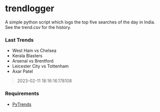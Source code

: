 # trendlogger
A simple python script which logs the top five searches of the day in India.<br>See the trend.csv for the history.<br>

<!-- Last Trends -->
### Last Trends
* West Ham vs Chelsea
* Kerala Blasters
* Arsenal vs Brentford
* Leicester City vs Tottenham
* Axar Patel
> 2023-02-11 18:16:16.178108

<!-- Requirements -->
### Requirements
* [PyTrends](https://github.com/dreyco676/pytrends)
